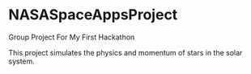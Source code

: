 # NASASpaceAppsProject
Group Project For My First Hackathon


This project simulates the physics and momentum of stars in the solar system.
